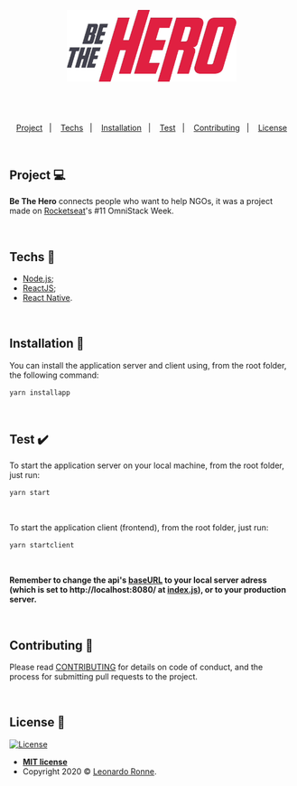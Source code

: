 <p align="center">
  <img src="client/src/assets/img/logo.png" width="300px"/>
</p>

# 

<br>

<p align="center">
  <a href="#project-">Project</a>&nbsp;&nbsp;&nbsp;|&nbsp;&nbsp;&nbsp;
  <a href="#techs-rocket">Techs</a>&nbsp;&nbsp;&nbsp;|&nbsp;&nbsp;&nbsp;
  <a href="#installation-wrench">Installation</a>&nbsp;&nbsp;&nbsp;|&nbsp;&nbsp;&nbsp;
  <a href="#test-heavy_check_mark">Test</a>&nbsp;&nbsp;&nbsp;|&nbsp;&nbsp;&nbsp;
  <a href="#contributing-">Contributing</a>&nbsp;&nbsp;&nbsp;|&nbsp;&nbsp;&nbsp;
  <a href="#license-memo">License</a>
</p>

<br>

## Project 💻

**Be The Hero** connects people who want to help NGOs, it was a project made on [Rocketseat](https://github.com/Rocketseat)'s #11 OmniStack Week.

<br>

## Techs :rocket:

- [Node.js](https://nodejs.org/en/);
- [ReactJS](https://reactjs.org);
- [React Native](https://facebook.github.io/react-native/).

<br>

## Installation :wrench:

You can install the application server and client using, from the root folder, the following command:

```sh
yarn installapp
```

<br>

## Test :heavy_check_mark:

To start the application server on your local machine, from the root folder, just run:

```sh
yarn start
```

<br>


To start the application client (frontend), from the root folder, just run:

```sh
yarn startclient
```

<br>


<strong>Remember to change the api's [baseURL](https://github.com/leoronne/BeTheHero/blob/master/client/src/services/api.js) to your local server adress (which is set to http://localhost:8080/ at [index.js](https://github.com/leoronne/BeTheHero/blob/master/server/src/index.js)), or to your production server.</strong>

<br>

## Contributing 🤔 

Please read [CONTRIBUTING](https://github.com/leoronne/BeTheHero/blob/master/CONTRIBUTING.md) for details on code of conduct, and the process for submitting pull requests to the project.

<br>

## License :memo:

[![License](http://img.shields.io/:license-mit-blue.svg?style=flat-square)](http://badges.mit-license.org)
- **[MIT license](https://github.com/leoronne/BeTheHero/blob/master/LICENSE)**
- Copyright 2020 © <a href="https://github.com/leoronne" target="_blank">Leonardo Ronne</a>.

## 


